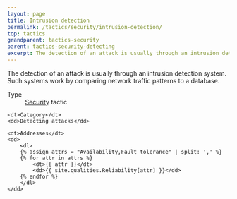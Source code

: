 ```yaml
---
layout: page
title: Intrusion detection
permalink: /tactics/security/intrusion-detection/
top: tactics
grandparent: tactics-security
parent: tactics-security-detecting
excerpt: The detection of an attack is usually through an intrusion detection system.
---
```


The detection of an attack is usually through an intrusion detection system. Such systems work by comparing network traffic patterns to a database.

<dl>
    <dt>Type</dt>
    <dd><a href="{{ '/quality/security/' | relative_url }}">Security</a> tactic</dd>
    
    <dt>Category</dt>
    <dd>Detecting attacks</dd>
    
    <dt>Addresses</dt>
    <dd>
        <dl>
        {% assign attrs = "Availability,Fault tolerance" | split: ',' %}
        {% for attr in attrs %}
            <dt>{{ attr }}</dt>
            <dd>{{ site.qualities.Reliability[attr] }}</dd>
        {% endfor %}
        </dl>
    </dd>
</dl>
